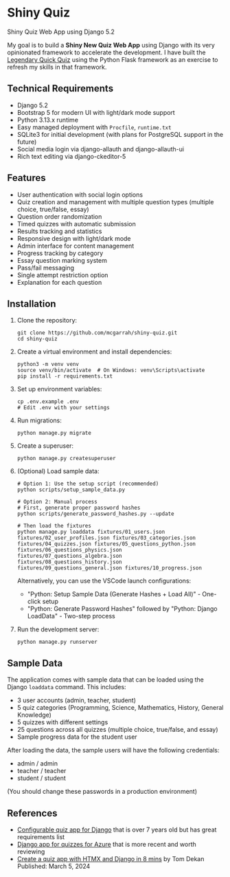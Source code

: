 # Shiny Quiz

Shiny Quiz Web App using Django 5.2

My goal is to build a **Shiny New Quiz Web App** using Django with its very opinionated framework to accelerate the development. I have built the [Legendary Quick Quiz](https://github.com/mcgarrah/legendary_quick_quiz) using the Python Flask framework as an exercise to refresh my skills in that framework.

## Technical Requirements

* Django 5.2
* Bootstrap 5 for modern UI with light/dark mode support
* Python 3.13.x runtime
* Easy managed deployment with `Procfile`, `runtime.txt`
* SQLite3 for initial development (with plans for PostgreSQL support in the future)
* Social media login via django-allauth and django-allauth-ui
* Rich text editing via django-ckeditor-5

## Features

* User authentication with social login options
* Quiz creation and management with multiple question types (multiple choice, true/false, essay)
* Question order randomization
* Timed quizzes with automatic submission
* Results tracking and statistics
* Responsive design with light/dark mode
* Admin interface for content management
* Progress tracking by category
* Essay question marking system
* Pass/fail messaging
* Single attempt restriction option
* Explanation for each question

## Installation

1. Clone the repository:
   ```
   git clone https://github.com/mcgarrah/shiny-quiz.git
   cd shiny-quiz
   ```

2. Create a virtual environment and install dependencies:
   ```
   python3 -m venv venv
   source venv/bin/activate  # On Windows: venv\Scripts\activate
   pip install -r requirements.txt
   ```

3. Set up environment variables:
   ```
   cp .env.example .env
   # Edit .env with your settings
   ```

4. Run migrations:
   ```
   python manage.py migrate
   ```

5. Create a superuser:
   ```
   python manage.py createsuperuser
   ```

6. (Optional) Load sample data:
   ```
   # Option 1: Use the setup script (recommended)
   python scripts/setup_sample_data.py
   
   # Option 2: Manual process
   # First, generate proper password hashes
   python scripts/generate_password_hashes.py --update
   
   # Then load the fixtures
   python manage.py loaddata fixtures/01_users.json fixtures/02_user_profiles.json fixtures/03_categories.json fixtures/04_quizzes.json fixtures/05_questions_python.json fixtures/06_questions_physics.json fixtures/07_questions_algebra.json fixtures/08_questions_history.json fixtures/09_questions_general.json fixtures/10_progress.json
   ```

   Alternatively, you can use the VSCode launch configurations:
   - "Python: Setup Sample Data (Generate Hashes + Load All)" - One-click setup
   - "Python: Generate Password Hashes" followed by "Python: Django LoadData" - Two-step process

7. Run the development server:
   ```
   python manage.py runserver
   ```

## Sample Data

The application comes with sample data that can be loaded using the Django `loaddata` command. This includes:

- 3 user accounts (admin, teacher, student)
- 5 quiz categories (Programming, Science, Mathematics, History, General Knowledge)
- 5 quizzes with different settings
- 25 questions across all quizzes (multiple choice, true/false, and essay)
- Sample progress data for the student user

After loading the data, the sample users will have the following credentials:
- admin / admin
- teacher / teacher
- student / student

(You should change these passwords in a production environment)

## References

* [Configurable quiz app for Django](https://github.com/tomwalker/django_quiz) that is over 7 years old but has great requirements list
* [Django app for quizzes for Azure](https://github.com/pamelafox/django-quiz-app) that is more recent and worth reviewing
* [Create a quiz app with HTMX and Django in 8 mins](https://tomdekan.com/articles/quiz-htmx) by Tom Dekan Published: March 5, 2024